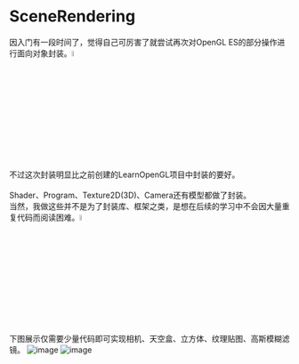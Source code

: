 # SceneRendering
因入门有一段时间了，觉得自己可厉害了就尝试再次对OpenGL ES的部分操作进行面向对象封装。<img src="https://github.com/qian-o/SceneRendering/assets/84434846/52d4cd7c-0068-42f1-b8e4-5081a19a977b" width="5%"></br></br>
不过这次封装明显比之前创建的LearnOpenGL项目中封装的要好。</br></br>
Shader、Program、Texture2D(3D)、Camera还有模型都做了封装。</br>
当然，我做这些并不是为了封装库、框架之类，是想在后续的学习中不会因大量重复代码而阅读困难。<img src="https://github.com/qian-o/SceneRendering/assets/84434846/1edd0035-662c-4a2f-bbf2-7e4a9f77c1c9" width="5%"></br></br>
下图展示仅需要少量代码即可实现相机、天空盒、立方体、纹理贴图、高斯模糊滤镜。
![image](https://github.com/qian-o/SceneRendering/assets/84434846/8f35edce-fae4-4e9d-b0d0-18b4867ff571)
![image](https://github.com/qian-o/SceneRendering/assets/84434846/8e809413-1f70-46d7-88bc-fd7e331105b3)

